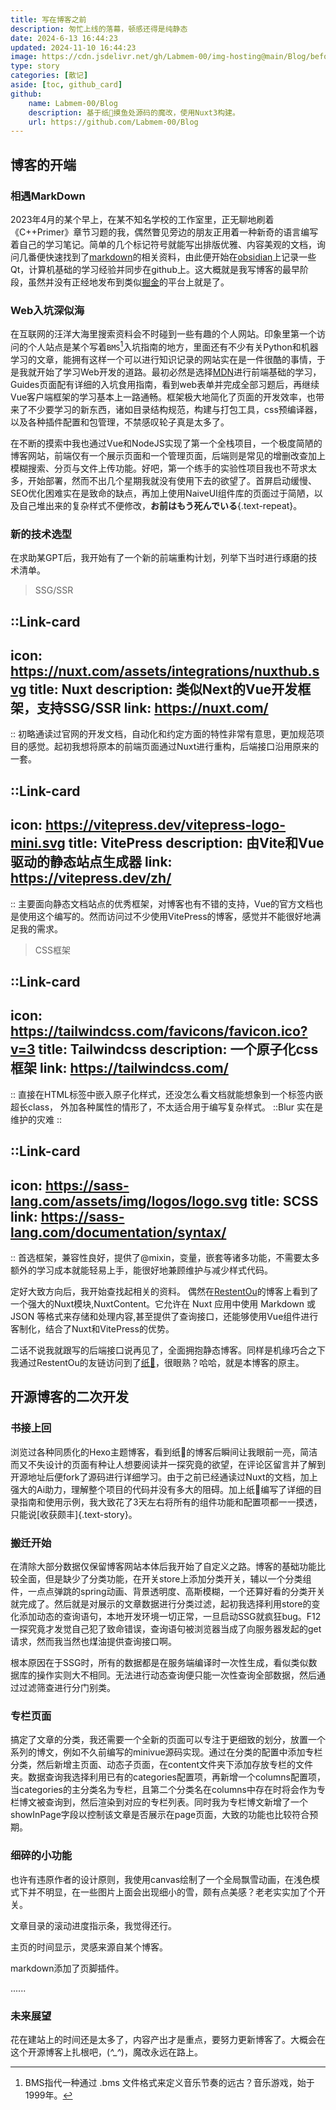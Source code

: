 ```yaml
---
title: 写在博客之前
description: 匆忙上线的落幕，顿感还得是纯静态
date: 2024-6-13 16:44:23
updated: 2024-11-10 16:44:23
image: https://cdn.jsdelivr.net/gh/Labmem-00/img-hosting@main/Blog/beforeV2.png
type: story
categories: [散记]
aside: [toc, github_card] 
github:
    name: Labmem-00/Blog
    description: 基于纸🦌摸鱼处源码的魔改，使用Nuxt3构建。
    url: https://github.com/Labmem-00/Blog
---
```


## 博客的开端

### 相遇MarkDown

2023年4月的某个早上，在某不知名学校的工作室里，正无聊地刷着《C++Primer》章节习题的我，偶然瞥见旁边的朋友正用着一种新奇的语言编写着自己的学习笔记。简单的几个标记符号就能写出排版优雅、内容美观的文档，询问几番便快速找到了[markdown](https://markdown.com.cn/)的相关资料，由此便开始在[obsidian](https://obsidian.md/)上记录一些Qt，计算机基础的学习经验并同步在github上。这大概就是我写博客的最早阶段，虽然并没有正经地发布到类似[掘金](https://juejin.cn/)的平台上就是了。

### Web入坑深似海

在互联网的汪洋大海里搜索资料会不时碰到一些有趣的个人网站。印象里第一个访问的个人站点是某个写着`BMS`[^1]入坑指南的地方，里面还有不少有关Python和机器学习的文章，能拥有这样一个可以进行知识记录的网站实在是一件很酷的事情，于是我就开始了学习Web开发的道路。最初必然是选择[MDN](https://developer.mozilla.org/zh-CN/)进行前端基础的学习，Guides页面配有详细的入坑食用指南，看到web表单并完成全部习题后，再继续Vue客户端框架的学习基本上一路通畅。框架极大地简化了页面的开发效率，也带来了不少要学习的新东西，诸如目录结构规范，构建与打包工具，css预编译器，以及各种插件配置和包管理，不禁感叹轮子真是太多了。

在不断的摸索中我也通过Vue和NodeJS实现了第一个全栈项目，一个极度简陋的博客网站，前端仅有一个展示页面和一个管理页面，后端则是常见的增删改查加上模糊搜索、分页与文件上传功能。好吧，第一个练手的实验性项目我也不苛求太多，开始部署，然而不出几个星期我就没有使用下去的欲望了。首屏启动缓慢、SEO优化困难实在是致命的缺点，再加上使用NaiveUI组件库的页面过于简陋，以及自己堆出来的复杂样式不便修改，<span title="你已经死了">**お前はもう死んでいる**{.text-repeat}</span>。

[^1]:BMS指代一种通过 .bms 文件格式来定义音乐节奏的远古？音乐游戏，始于1999年。

### 新的技术选型

在求助某GPT后，我开始有了一个新的前端重构计划，列举下当时进行琢磨的技术清单。

>SSG/SSR

::Link-card
---
icon: https://nuxt.com/assets/integrations/nuxthub.svg
title: Nuxt
description: 类似Next的Vue开发框架，支持SSG/SSR
link: https://nuxt.com/
---
::
初略通读过官网的开发文档，自动化和约定方面的特性非常有意思，更加规范项目的感觉。起初我想将原本的前端页面通过Nuxt进行重构，后端接口沿用原来的一套。

::Link-card
---
icon: https://vitepress.dev/vitepress-logo-mini.svg
title: VitePress
description: 由Vite和Vue驱动的静态站点生成器
link: https://vitepress.dev/zh/
---
::
主要面向静态文档站点的优秀框架，对博客也有不错的支持，Vue的官方文档也是使用这个编写的。然而访问过不少使用VitePress的博客，感觉并不能很好地满足我的需求。

>CSS框架

::Link-card
---
icon: https://tailwindcss.com/favicons/favicon.ico?v=3
title: Tailwindcss
description: 一个原子化css框架
link: https://tailwindcss.com/
---
::
直接在HTML标签中嵌入原子化样式，还没怎么看文档就能想象到一个标签内嵌超长class，
外加各种属性的情形了，不太适合用于编写复杂样式。
::Blur 
实在是维护的灾难
::

::Link-card
---
icon: https://sass-lang.com/assets/img/logos/logo.svg
title: SCSS
link: https://sass-lang.com/documentation/syntax/
---
::
首选框架，兼容性良好，提供了@mixin，变量，嵌套等诸多功能，不需要太多额外的学习成本就能轻易上手，能很好地兼顾维护与减少样式代码。

定好大致方向后，我开始查找起相关的资料。
偶然在[RestentOu](https://blog.gxres.net)的博客上看到了一个强大的Nuxt模块,NuxtContent。它允许在 Nuxt 应用中使用 Markdown 或 JSON 等格式来存储和处理内容,甚至提供了查询接口，还能够使用Vue组件进行客制化，结合了Nuxt和VitePress的优势。

二话不说我就跟写的后端接口说再见了，全面拥抱静态博客。同样是机缘巧合之下我通过RestentOu的友链访问到了[纸🦌](https://blog.zhilu.cyou)，很眼熟？哈哈，就是本博客的原主。

## 开源博客的二次开发

### 书接上回
浏览过各种同质化的Hexo主题博客，看到纸🦌的博客后瞬间让我眼前一亮，简洁而又不失设计的页面有种让人想要阅读并一探究竟的欲望，在评论区留言并了解到开源地址后便fork了源码进行详细学习。由于之前已经通读过Nuxt的文档，加上强大的Ai助力，理解整个项目的代码并没有多大的阻碍。加上纸🦌编写了详细的目录指南和使用示例，我大致花了3天左右将所有的组件功能和配置项都一一摸透，只能说[收获颇丰]{.text-story}。

### 搬迁开始
在清除大部分数据仅保留博客网站本体后我开始了自定义之路。博客的基础功能比较全面，但是缺少了分类功能，在开关store上添加分类开关，辅以一个分类组件，一点点弹跳的spring动画、背景透明度、高斯模糊，一个还算好看的分类开关就完成了。然后就是对展示的文章数据进行分类过滤，起初我选择利用store的变化添加动态的查询语句，本地开发环境一切正常，一旦启动SSG就疯狂bug。F12一探究竟才发觉自己犯了致命错误，查询语句被浏览器当成了向服务器发起的get请求，然而我当然也煤油提供查询接口啊。

根本原因在于SSG时，所有的数据都是在服务端编译时一次性生成，看似类似数据库的操作实则大不相同。无法进行动态查询便只能一次性查询全部数据，然后通过过滤筛查进行分门别类。

### 专栏页面
搞定了文章的分类，我还需要一个全新的页面可以专注于更细致的划分，放置一个系列的博文，例如不久前编写的minivue源码实现。通过在分类的配置中添加专栏分类，然后新增主页面、动态子页面，在content文件夹下添加存放专栏的文件夹。数据查询我选择利用已有的categories配置项，再新增一个columns配置项，当categories的主分类名为专栏，且第二个分类名在columns中存在时将会作为专栏博文被查询到，然后渲染到对应的专栏列表。同时我为专栏博文新增了一个showInPage字段以控制该文章是否展示在page页面，大致的功能也比较符合预期。

### 细碎的小功能

也许有违原作者的设计原则，我使用canvas绘制了一个全局飘雪动画，在浅色模式下并不明显，在一些图片上面会出现细小的雪，颇有点美感？老老实实加了个开关。

文章目录的滚动进度指示条，我觉得还行。

主页的时间显示，灵感来源自某个博客。

markdown添加了页脚插件。

......

### 未来展望
花在建站上的时间还是太多了，内容产出才是重点，要努力更新博客了。大概会在这个开源博客上扎根吧，(*^_^*)，魔改永远在路上。

